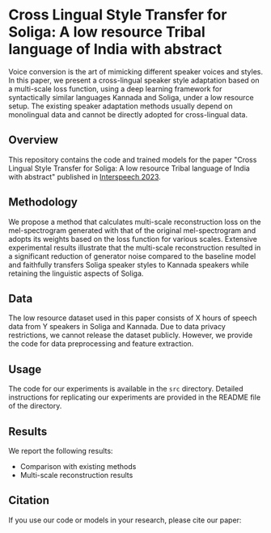 # Cross Lingual Style Transfer for Soliga: A low resource Tribal language of India with abstract

Voice conversion is the art of mimicking different speaker voices and styles. In this paper, we present a cross-lingual speaker style adaptation based on a multi-scale loss function, using a deep learning framework for syntactically similar languages Kannada and Soliga, under a low resource setup. The existing speaker adaptation methods usually depend on monolingual data and cannot be directly adopted for cross-lingual data.

## Overview

This repository contains the code and trained models for the paper "Cross Lingual Style Transfer for Soliga: A low resource Tribal language of India with abstract" published in [Interspeech 2023](https://www.interspeech2023.org/).

## Methodology

We propose a method that calculates multi-scale reconstruction loss on the mel-spectrogram generated with that of the original mel-spectrogram and adopts its weights based on the loss function for various scales. Extensive experimental results illustrate that the multi-scale reconstruction resulted in a significant reduction of generator noise compared to the baseline model and faithfully transfers Soliga speaker styles to Kannada speakers while retaining the linguistic aspects of Soliga.

## Data

The low resource dataset used in this paper consists of X hours of speech data from Y speakers in Soliga and Kannada. Due to data privacy restrictions, we cannot release the dataset publicly. However, we provide the code for data preprocessing and feature extraction.

## Usage

The code for our experiments is available in the `src` directory. Detailed instructions for replicating our experiments are provided in the README file of the directory.


## Results

We report the following results:

- Comparison with existing methods
- Multi-scale reconstruction results

## Citation

If you use our code or models in your research, please cite our paper:

